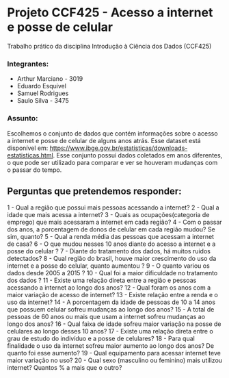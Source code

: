 # Projeto CCF425 - Acesso a internet e posse de celular
Trabalho prático da disciplina Introdução à Ciência dos Dados (CCF425)

### Integrantes:
  - Arthur Marciano - 3019
  - Eduardo Esquivel
  - Samuel Rodrigues
  - Saulo Silva - 3475

### Assunto:
  Escolhemos o conjunto de dados que contém informações sobre o acesso a internet e posse de celular de alguns anos atrás. Esse dataset está disponível em: https://www.ibge.gov.br/estatisticas/downloads-estatisticas.html. Esse conjunto possui dados coletados em anos diferentes, o que pode ser utilizado para comparar e ver se houveram mudanças com o passar do tempo.

## Perguntas que pretendemos responder:
  
1 - Qual a região que possui mais pessoas acessando a internet?
2 - Qual a idade que mais acessa a internet?
3 - Quais as ocupações(categoria de emprego) que mais acessaram a internet em cada região?
4 - Com o passar dos anos, a porcentagem de donos de celular em cada região mudou? Se sim, quanto?
5 - Qual a renda média das pessoas que acessam a internet de casa?
6 - O que mudou nesses 10 anos diante do acesso a internet e a  posse do celular ?
7 - Diante do tratamento dos dados, há muitos ruidos detectados?
8 - Qual região do brasil, houve maior crescimento do uso da internet e a posse do celular, quanto aumentou ?
9 - O quanto variou os dados desde 2005 a 2015 ?
10 - Qual foi a maior dificuldade no tratamento dos dados ? 
11 - Existe uma relação direta entre a região e pessoas acessando a internet ao longo dos anos?
12 - Qual foram os anos com a maior variação de acesso de internet?
13 - Existe relação entre a renda e o uso da internet?
14 - A porcentagem da idade de pessoas de 10 a 14 anos que possuem celular sofreu mudanças ao longo dos anos?
15 - A total de pessoas de 60 anos ou mais que usam a internet sofreu mudanças ao longo dos anos?
16 - Qual faixa de idade sofreu maior variação na posse de celulares ao longo desses 10 anos?
17 - Existe uma relação direta entre o grau de estudo do indivíduo e a posse de celulares?
18 - Para qual finalidade o uso da internet sofreu maior aumento ao longo dos anos? De quanto foi esse aumento?
19 - Qual equipamento para acessar internet teve maior variação no uso?
20 - Qual sexo (masculino ou feminino) mais utilizou internet? Quantos % a mais que o outro?
